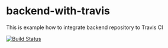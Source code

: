 # backend-with-travis

This is example how to integrate backend repository to Travis CI

[![Build Status](https://travis-ci.org/VaraKatare/backend-with-travis.svg?branch=master)](https://travis-ci.org/VaraKatare/backend-with-travis)
